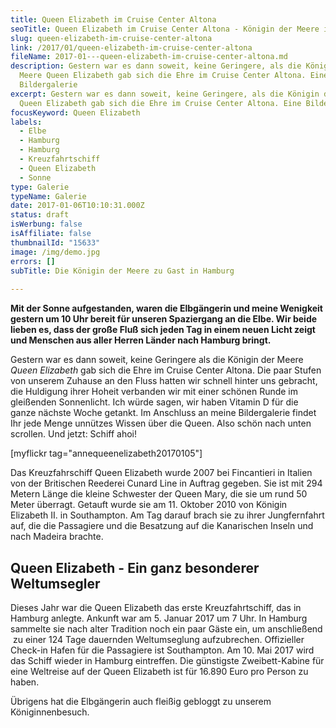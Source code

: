 ```yaml
---
title: Queen Elizabeth im Cruise Center Altona
seoTitle: Queen Elizabeth im Cruise Center Altona - Königin der Meere in Hamburg
slug: queen-elizabeth-im-cruise-center-altona
link: /2017/01/queen-elizabeth-im-cruise-center-altona
fileName: 2017-01---queen-elizabeth-im-cruise-center-altona.md
description: Gestern war es dann soweit, keine Geringere, als die Königin der
  Meere Queen Elizabeth gab sich die Ehre im Cruise Center Altona. Eine
  Bildergalerie
excerpt: Gestern war es dann soweit, keine Geringere, als die Königin der Meere
  Queen Elizabeth gab sich die Ehre im Cruise Center Altona. Eine Bildergalerie
focusKeyword: Queen Elizabeth
labels:
  - Elbe
  - Hamburg
  - Hamburg
  - Kreuzfahrtschiff
  - Queen Elizabeth
  - Sonne
type: Galerie
typeName: Galerie
date: 2017-01-06T10:10:31.000Z
status: draft
isWerbung: false
isAffiliate: false
thumbnailId: "15633"
image: /img/demo.jpg
errors: []
subTitle: Die Königin der Meere zu Gast in Hamburg
  
---
```


**Mit der Sonne aufgestanden, waren die Elbgängerin und meine Wenigkeit gestern
um 10 Uhr bereit für unseren Spaziergang an die Elbe. Wir beide lieben es, dass
der große Fluß sich jeden Tag in einem neuen Licht zeigt und Menschen aus aller
Herren Länder nach Hamburg bringt.**

Gestern war es dann soweit, keine Geringere als die Königin der Meere _Queen
Elizabeth_ gab sich die Ehre im Cruise Center Altona. Die paar Stufen von
unserem Zuhause an den Fluss hatten wir schnell hinter uns gebracht, die
Huldigung ihrer Hoheit verbanden wir mit einer schönen Runde im gleißenden
Sonnenlicht. Ich würde sagen, wir haben Vitamin D für die ganze nächste Woche
getankt. Im Anschluss an meine Bildergalerie findet Ihr jede Menge unnützes
Wissen über die Queen. Also schön nach unten scrollen. Und jetzt: Schiff ahoi!

[myflickr tag="annequeenelizabeth20170105"]

Das Kreuzfahrschiff Queen Elizabeth wurde 2007 bei Fincantieri in Italien von
der Britischen Reederei Cunard Line in Auftrag gegeben. Sie ist mit 294 Metern
Länge die kleine Schwester der Queen Mary, die sie um rund 50 Meter überragt.
Getauft wurde sie am 11. Oktober 2010 von Königin Elizabeth II. in Southampton.
Am Tag darauf brach sie zu ihrer Jungfernfahrt auf, die die Passagiere und die
Besatzung auf die Kanarischen Inseln und nach Madeira brachte.

## Queen Elizabeth - Ein ganz besonderer Weltumsegler

Dieses Jahr war die Queen Elizabeth das erste Kreuzfahrtschiff, das in Hamburg
anlegte. Ankunft war am 5. Januar 2017 um 7 Uhr. In Hamburg sammelte sie nach
alter Tradition noch ein paar Gäste ein, um anschließend  zu einer 124 Tage
dauernden Weltumseglung aufzubrechen. Offizieller Check-in Hafen für die
Passagiere ist Southampton. Am 10. Mai 2017 wird das Schiff wieder in Hamburg
eintreffen. Die günstigste Zweibett-Kabine für eine Weltreise auf der Queen
Elizabeth ist für 16.890 Euro pro Person zu haben.

Übrigens hat die Elbgängerin auch fleißig gebloggt zu unserem Königinnenbesuch.

  
